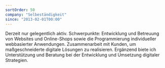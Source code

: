 ```yaml
---
sortOrder: 50
company: "Selbeständigkeit"
since: "2013-02-01T00:00"
---
```



Derzeit nur gelegentlich aktiv. Schwerpunkte: Entwicklung und Betreuung von Websites und Online-Shops sowie die
Programmierung individueller webbasierter Anwendungen. Zusammenarbeit mit Kunden, um maßgeschneiderte digitale Lösungen
zu realisieren. Ergänzend biete ich Unterstützung und Beratung bei der Entwicklung und Umsetzung digitaler Strategien.